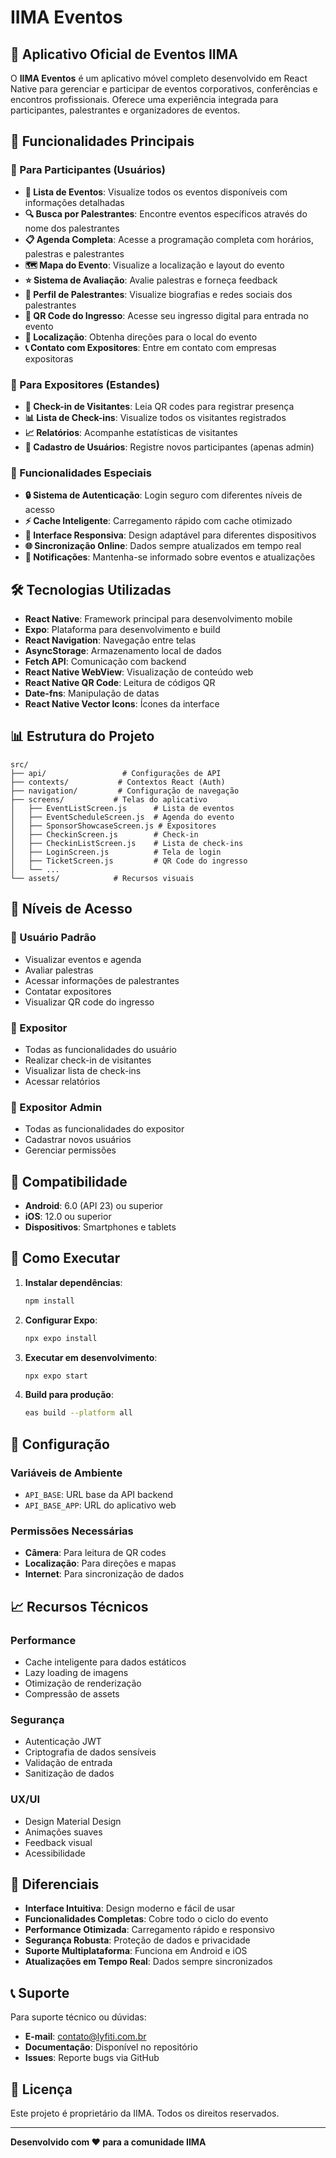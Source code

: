 # IIMA Eventos

## 📱 Aplicativo Oficial de Eventos IIMA

O **IIMA Eventos** é um aplicativo móvel completo desenvolvido em React Native para gerenciar e participar de eventos corporativos, conferências e encontros profissionais. Oferece uma experiência integrada para participantes, palestrantes e organizadores de eventos.

## 🚀 Funcionalidades Principais

### 👥 Para Participantes (Usuários)
- **📅 Lista de Eventos**: Visualize todos os eventos disponíveis com informações detalhadas
- **🔍 Busca por Palestrantes**: Encontre eventos específicos através do nome dos palestrantes
- **📋 Agenda Completa**: Acesse a programação completa com horários, palestras e palestrantes
- **🗺️ Mapa do Evento**: Visualize a localização e layout do evento
- **⭐ Sistema de Avaliação**: Avalie palestras e forneça feedback
- **👤 Perfil de Palestrantes**: Visualize biografias e redes sociais dos palestrantes
- **🎫 QR Code do Ingresso**: Acesse seu ingresso digital para entrada no evento
- **📍 Localização**: Obtenha direções para o local do evento
- **📞 Contato com Expositores**: Entre em contato com empresas expositoras

### 🏢 Para Expositores (Estandes)
- **📱 Check-in de Visitantes**: Leia QR codes para registrar presença
- **📊 Lista de Check-ins**: Visualize todos os visitantes registrados
- **📈 Relatórios**: Acompanhe estatísticas de visitantes
- **👥 Cadastro de Usuários**: Registre novos participantes (apenas admin)

### 🎯 Funcionalidades Especiais
- **🔒 Sistema de Autenticação**: Login seguro com diferentes níveis de acesso
- **⚡ Cache Inteligente**: Carregamento rápido com cache otimizado
- **📱 Interface Responsiva**: Design adaptável para diferentes dispositivos
- **🌐 Sincronização Online**: Dados sempre atualizados em tempo real
- **🔔 Notificações**: Mantenha-se informado sobre eventos e atualizações

## 🛠️ Tecnologias Utilizadas

- **React Native**: Framework principal para desenvolvimento mobile
- **Expo**: Plataforma para desenvolvimento e build
- **React Navigation**: Navegação entre telas
- **AsyncStorage**: Armazenamento local de dados
- **Fetch API**: Comunicação com backend
- **React Native WebView**: Visualização de conteúdo web
- **React Native QR Code**: Leitura de códigos QR
- **Date-fns**: Manipulação de datas
- **React Native Vector Icons**: Ícones da interface

## 📊 Estrutura do Projeto

```
src/
├── api/                 # Configurações de API
├── contexts/           # Contextos React (Auth)
├── navigation/         # Configuração de navegação
├── screens/           # Telas do aplicativo
│   ├── EventListScreen.js      # Lista de eventos
│   ├── EventScheduleScreen.js  # Agenda do evento
│   ├── SponsorShowcaseScreen.js # Expositores
│   ├── CheckinScreen.js        # Check-in
│   ├── CheckinListScreen.js    # Lista de check-ins
│   ├── LoginScreen.js          # Tela de login
│   ├── TicketScreen.js         # QR Code do ingresso
│   └── ...
└── assets/            # Recursos visuais
```

## 🔐 Níveis de Acesso

### 👤 Usuário Padrão
- Visualizar eventos e agenda
- Avaliar palestras
- Acessar informações de palestrantes
- Contatar expositores
- Visualizar QR code do ingresso

### 🏢 Expositor
- Todas as funcionalidades do usuário
- Realizar check-in de visitantes
- Visualizar lista de check-ins
- Acessar relatórios

### 🏢 Expositor Admin
- Todas as funcionalidades do expositor
- Cadastrar novos usuários
- Gerenciar permissões

## 📱 Compatibilidade

- **Android**: 6.0 (API 23) ou superior
- **iOS**: 12.0 ou superior
- **Dispositivos**: Smartphones e tablets

## 🚀 Como Executar

1. **Instalar dependências**:
   ```bash
   npm install
   ```

2. **Configurar Expo**:
   ```bash
   npx expo install
   ```

3. **Executar em desenvolvimento**:
   ```bash
   npx expo start
   ```

4. **Build para produção**:
   ```bash
   eas build --platform all
   ```

## 🔧 Configuração

### Variáveis de Ambiente
- `API_BASE`: URL base da API backend
- `API_BASE_APP`: URL do aplicativo web

### Permissões Necessárias
- **Câmera**: Para leitura de QR codes
- **Localização**: Para direções e mapas
- **Internet**: Para sincronização de dados

## 📈 Recursos Técnicos

### Performance
- Cache inteligente para dados estáticos
- Lazy loading de imagens
- Otimização de renderização
- Compressão de assets

### Segurança
- Autenticação JWT
- Criptografia de dados sensíveis
- Validação de entrada
- Sanitização de dados

### UX/UI
- Design Material Design
- Animações suaves
- Feedback visual
- Acessibilidade

## 🌟 Diferenciais

- **Interface Intuitiva**: Design moderno e fácil de usar
- **Funcionalidades Completas**: Cobre todo o ciclo do evento
- **Performance Otimizada**: Carregamento rápido e responsivo
- **Segurança Robusta**: Proteção de dados e privacidade
- **Suporte Multiplataforma**: Funciona em Android e iOS
- **Atualizações em Tempo Real**: Dados sempre sincronizados

## 📞 Suporte

Para suporte técnico ou dúvidas:
- **E-mail**: contato@lyfiti.com.br
- **Documentação**: Disponível no repositório
- **Issues**: Reporte bugs via GitHub

## 📄 Licença

Este projeto é proprietário da IIMA. Todos os direitos reservados.

---

**Desenvolvido com ❤️ para a comunidade IIMA** 